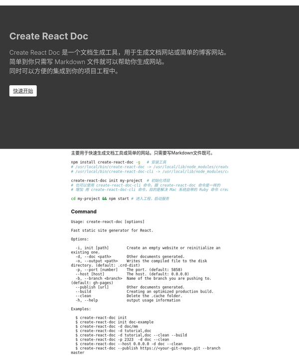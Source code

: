 <!--
title: Create React Doc
layout: IndexLayout
visible: true
-->

<style>
body, html { background: #fff; }
.markdown{ padding: 0 20px; }
.jumbotron {
  position: absolute;
  background-color: #383838;
  top: 56px;
  left: 0;
  right: 0;
  padding-top: 80px;
  min-height: 380px;
  color: #c1c1c1;
}
.jumbotron-block { min-height: 400px; }
.jumbotron-warpper {
  max-width: 1200px;
  padding: 0 30px;
  margin: 0 auto;
}
.jumbotron-title {
  font-size: 30px;
  font-weight: bold;
  padding-bottom: 20px;
}
.jumbotron-des {
  font-size: 1.25rem;
  line-height: 1.5;
  font-weight: 300;
  margin-bottom: 30px;
  font-family: -apple-system,BlinkMacSystemFont,"Segoe UI",Roboto,"Helvetica Neue",Arial,sans-serif,"Apple Color Emoji","Segoe UI Emoji","Segoe UI Symbol";
}
.jumbotron .jumbotron-btn {
  display: inline-block;
  color: #333;
  font-weight: 400;
  text-align: center;
  white-space: nowrap;
  vertical-align: middle;
  user-select: none;
  background-color: #fff;
  padding: .375rem .75rem;
  font-size: 1rem;
  line-height: 1.5;
  border-radius: .25rem;
  transition: color .15s ease-in-out,background-color .15s ease-in-out,border-color .15s ease-in-out,box-shadow .15s ease-in-out;
}
.jumbotron-btn:hover {
  background-color: #bbb;
  color: #333;
}
.jumbotron-btn:focus {
  outline: 0;
  box-shadow: 0 0 0 0.2rem rgba(255, 255, 255, 0.25);
}
</style>
<div class="jumbotron">
  <div class="jumbotron-warpper">
    <div class="jumbotron-title">Create React Doc </div>
    <div class="jumbotron-des">Create React Doc 是一个文档生成工具，用于生成文档网站或简单的博客网站。<br/>简单到你只需写 Markdown 文件就可以帮助你生成网站。<br/>同时可以方便的集成到你的项目工程中。</div>
    <a class="jumbotron-btn" href="#/introduce/init-project">快速开始</a>
  </div>
</div>
<div class="jumbotron-block"> </div>

在开始之前，推荐先学习 Markdown 语法，并正确安装和配置了 [Node.js](https://nodejs.org) v8.0 或以上。

主要用于快速生成文档工具或简单的网站，只需要写Markdown文件既可。

```bash
npm install create-react-doc -g   # 安装工具
# /usr/local/bin/create-react-doc -> /usr/local/lib/node_modules/create-react-doc/.bin/create-react-doc.js
# /usr/local/bin/create-react-doc-cli -> /usr/local/lib/node_modules/create-react-doc/.bin/create-react-doc.js

create-react-doc init my-project  # 初始化项目
# 也可以使用 create-react-doc-cli 命令，跟 create-react-doc 命令是一样的
# 增加 用 create-react-doc-cli 命令，目的是解决 Mac 系统自带的 Ruby 命令 create-react-doc 冲突

cd my-project && npm start # 进入工程，启动服务
```

### Command

```shell
Usage: create-react-doc [options]

Fast static site generator for React.

Options:

  -i, init [path]        Create an empty website or reinitialize an existing one.
  -d, --doc <path>       Other documents generated.
  -o, --output <path>    Writes the compiled file to the disk directory. (default: .crd-dist)
  -p, --port [number]    The port. (default: 5858)
  --host [host]          The host. (default: 0.0.0.0)
  -b, --branch <branch>  Name of the branch you are pushing to. (default: gh-pages)
  --publish [url]        Other documents generated.
  --build                Creating an optimized production build.
  --clean                Delete the .cache folder.
  -h, --help             output usage information

Examples:

  $ create-react-doc init
  $ create-react-doc init doc-example
  $ create-react-doc -d doc/mm
  $ create-react-doc -d tutorial,doc
  $ create-react-doc -d tutorial,doc --clean --build
  $ create-react-doc -p 2323  -d doc --clean
  $ create-react-doc --host 0.0.0.0 -d doc --clean
  $ create-react-doc --publish https://<your-git-repo>.git --branch master
```
